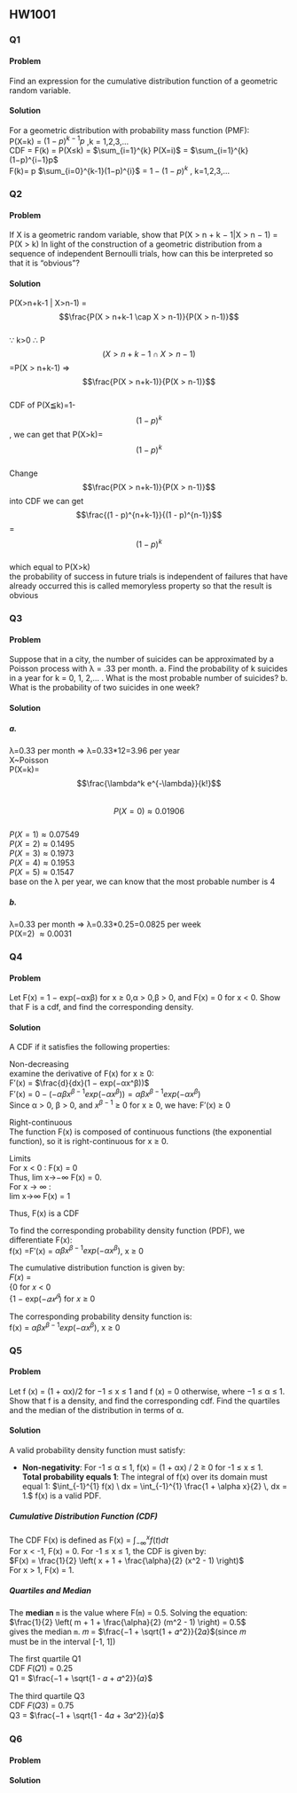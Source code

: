 ## HW1001
### Q1
#### Problem
Find an expression for the cumulative distribution function of a geometric random
variable.
#### Solution
For a geometric distribution with probability mass function (PMF):  
P(X=k) = $(1−p)^{k−1}p$ ,k = 1,2,3,…  
CDF = F(k) = P(X≤k) = $\sum_{i=1}^{k} P(X=i)$ = $\sum_{i=1}^{k} (1−p)^{i−1}p$  
F(k)= p $\sum_{i=0}^{k-1}(1−p)^{i}$ = $1 − (1 − p)^k$ , k=1,2,3,…  
### Q2
#### Problem
If X is a geometric random variable, show that
P(X > n + k − 1|X > n − 1) = P(X > k)
In light of the construction of a geometric distribution from a sequence of independent Bernoulli trials, how can this be interpreted so that it is “obvious”?
#### Solution
P(X>n+k-1 | X>n-1) = $$\frac{P(X > n+k-1 \cap X > n-1)}{P(X > n-1)}$$  
∵ k>0 ∴ P $$(X > n+k-1 \cap X > n-1)$$=P(X > n+k-1)
=> $$\frac{P(X > n+k-1)}{P(X > n-1)}$$  
CDF of P(X≦k)=1- $$(1 - p)^{k}$$, we can get that P(X>k)= $$(1 - p)^{k}$$   
Change $$\frac{P(X > n+k-1)}{P(X > n-1)}$$ into CDF we can get $$\frac{(1 - p)^{n+k-1}}{(1 - p)^{n-1}}$$ = $$(1 - p)^{k}$$  
which equal to P(X>k)   
the probability of success in future trials is independent of failures that have already occurred this is called memoryless property so that the result is obvious
### Q3
#### Problem
Suppose that in a city, the number of suicides can be approximated by a Poisson
process with λ = .33 per month.
a. Find the probability of k suicides in a year for k = 0, 1, 2,... . What is the
most probable number of suicides?
b. What is the probability of two suicides in one week?
#### Solution
##### a. 
λ=0.33 per month => λ=0.33*12=3.96 per year  
X~Poisson  
P(X=k)= $$\frac{\lambda^k e^{-\lambda}}{k!}$$  
$$P(X = 0) \approx 0.01906$$    
$P(X = 1) \approx 0.07549$    
$P(X = 2) \approx 0.1495$    
$P(X = 3) \approx 0.1973$    
$P(X = 4) \approx 0.1953$    
$P(X = 5) \approx 0.1547$    
base on the λ per year, we can know that the most probable number is 4   
##### b.
λ=0.33 per month => λ=0.33*0.25=0.0825 per week  
P(X=2) $\approx 0.0031$  
### Q4
#### Problem
Let F(x) = 1 − exp(−αxβ) for x ≥ 0,α > 0,β > 0, and F(x) = 0 for x < 0.
Show that F is a cdf, and find the corresponding density.
#### Solution
A CDF if it satisfies the following properties:  

Non-decreasing  
examine the derivative of F(x) for x ≥ 0:  
F′(x) = $\frac{d}{dx}(1 − exp(−αx^β))$  
F′(x) = $0 − (−αβx^{β−1}exp(−αx^β))=αβx^{β−1}exp(−αx^β)$  
Since α > 0, β > 0, and $x^{β−1}$ ≥ 0 for x ≥ 0, we have: F′(x) ≥ 0  

Right-continuous  
The function F(x) is composed of continuous functions (the exponential function), so it is right-continuous for x ≥ 0.  

Limits  
For x < 0 : F(x) = 0  
Thus, lim x→−∞ F(x) = 0.  
For x → ∞ :  
lim x→∞ F(x) = 1

Thus, F(x) is a CDF

To find the corresponding probability density function (PDF), we differentiate F(x):  
f(x) =F′(x) = $αβx^{β−1}exp(−αx^β)$, x ≥ 0

The cumulative distribution function is given by:  
𝐹(𝑥) =  
{0 for 𝑥 < 0  
{1 − exp($−𝛼𝑥^𝛽$) for 𝑥 ≥ 0  

The corresponding probability density function is:  
f(x) = $αβx^{β−1}exp(−αx^β)$, x ≥ 0

### Q5
#### Problem
Let f (x) = (1 + αx)/2 for −1 ≤ x ≤ 1 and f (x) = 0 otherwise, where
−1 ≤ α ≤ 1. Show that f is a density, and find the corresponding cdf. Find the
quartiles and the median of the distribution in terms of α.
#### Solution
A valid probability density function must satisfy:
- **Non-negativity**: For -1 ≤ α ≤ 1, f(x) = (1 + αx) / 2 ≥ 0 for -1 ≤ x ≤ 1.  
**Total probability equals 1**: The integral of f(x) over its domain must equal 1:
  $\int_{-1}^{1} f(x) \ dx = \int_{-1}^{1} \frac{1 + \alpha x}{2} \, dx = 1.$
f(x) is a valid PDF.
#####  Cumulative Distribution Function (CDF)  
The CDF F(x) is defined as F(x) = $\int_{-\infty}^{x} f(t) dt$  
For x < -1, F(x) = 0. For -1 ≤ x ≤ 1, the CDF is given by:  
$F(x) = \frac{1}{2} \left( x + 1 + \frac{\alpha}{2} (x^2 - 1) \right)$  
For x > 1, F(x) = 1.  
##### Quartiles and Median  
The **median** `m` is the value where F(`m`) = 0.5. Solving the equation:  
$\frac{1}{2} \left( m + 1 + \frac{\alpha}{2} (m^2 - 1) \right) = 0.5$  
gives the median `m`.
𝑚 = $\frac{−1 + \sqrt{1 + 𝛼^2}}{2𝛼}$(since 𝑚 must be in the interval [-1, 1])  

The first quartile Q1  
CDF 𝐹(𝑄1) = 0.25  
​Q1 = $\frac{−1 + \sqrt{1 - 𝛼 + 𝛼^2}}{𝛼}$  

The third quartile Q3  
CDF 𝐹(𝑄3) = 0.75  
​Q3 = $\frac{−1 + \sqrt{1 - 4𝛼 + 3𝛼^2}}{𝛼}$
### Q6
#### Problem
#### Solution
